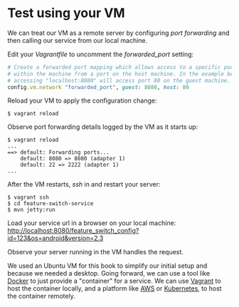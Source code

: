 # Test using your VM

We can treat our VM as a remote server by configuring _port forwarding_ and then calling our service from our local machine.

Edit your _Vagrantfile_ to uncomment the _forwarded_port_ setting:

```ruby
# Create a forwarded port mapping which allows access to a specific port
# within the machine from a port on the host machine. In the example below,
# accessing "localhost:8080" will access port 80 on the guest machine.
config.vm.network "forwarded_port", guest: 8080, host: 80
```

Reload your VM to apply the configuration change:

```nohighlight
$ vagrant reload
```

Observe port forwarding details logged by the VM as it starts up:

```nohighlight
$ vagrant reload
...
==> default: Forwarding ports...
    default: 8080 => 8080 (adapter 1)
    default: 22 => 2222 (adapter 1)
...
```

After the VM restarts, _ssh_ in and restart your server:

```nohighlight
$ vagrant ssh
$ cd feature-switch-service
$ mvn jetty:run
```

Load your service url in a browser on your local machine:
[http://localhost:8080/feature_switch_config?id=123&os=android&version=2.3](http://localhost:8080/feature_switch_config?id=123&os=android&version=2.3)

Observe your server running in the VM handles the request.

We used an Ubuntu VM for this book to simplify our initial setup and because we needed a desktop. Going forward, we can use a tool like [Docker](https://www.docker.com/) to just provide a "container" for a service. We can use [Vagrant](http://docs.vagrantup.com/v2/provisioning/docker.html) to host the container locally, and a platform like [AWS](https://aws.amazon.com/blogs/aws/cloud-container-management/) or [Kubernetes](http://kubernetes.io/), to host the container remotely.